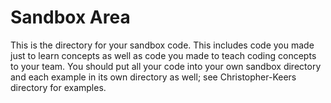 # Sandbox Area
This is the directory for your sandbox code. This includes code you made just to learn concepts as well as code you made to teach coding concepts to your team. You should put all your code into your own sandbox directory and each example in its own directory as well; see Christopher-Keers directory for examples.